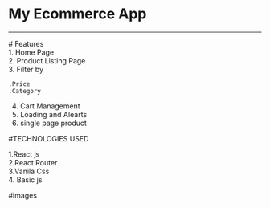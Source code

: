# My Ecommerce App<br>
 <hr>
 # Features<br>
 1. Home Page<br>
 2. Product Listing Page<br>
 3. Filter by <br>
 
    .Price
    .Category
  4. Cart Management
  5. Loading and Alearts
  6. single page product
  
  #TECHNOLOGIES USED<br>
  
  1.React js <br>
  2.React Router<br>
  3.Vanila Css<br>
  4. Basic js<br>

#images
